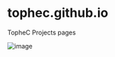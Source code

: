 # tophec.github.io
TopheC Projects pages

![image]([https://img.shields.io/badge/Wordpress-21759B?style=for-the-badge&logo=wordpress&logoColor=white])
